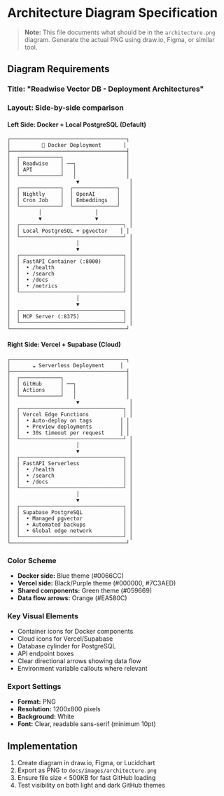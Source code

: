 # Architecture Diagram Specification

> **Note:** This file documents what should be in the `architecture.png` diagram.
> Generate the actual PNG using draw.io, Figma, or similar tool.

## Diagram Requirements

### Title: "Readwise Vector DB - Deployment Architectures"

### Layout: Side-by-side comparison

#### Left Side: Docker + Local PostgreSQL (Default)
```
┌─────────────────────────────────────┐
│          🐳 Docker Deployment       │
├─────────────────────────────────────┤
│  ┌─────────────┐                    │
│  │ Readwise    │ ──┐                │
│  │ API         │   │                │
│  └─────────────┘   │                │
│                     ▼                │
│  ┌─────────────┐  ┌──────────────┐   │
│  │ Nightly     │  │ OpenAI       │   │
│  │ Cron Job    │  │ Embeddings   │   │
│  └─────────────┘  └──────────────┘   │
│         │                 │          │
│         ▼                 ▼          │
│  ┌─────────────────────────────────┐ │
│  │ Local PostgreSQL + pgvector    │ │
│  └─────────────────────────────────┘ │
│                     │                │
│                     ▼                │
│  ┌─────────────────────────────────┐ │
│  │ FastAPI Container (:8000)       │ │
│  │  • /health                      │ │
│  │  • /search                      │ │
│  │  • /docs                        │ │
│  │  • /metrics                     │ │
│  └─────────────────────────────────┘ │
│                     │                │
│                     ▼                │
│  ┌─────────────────────────────────┐ │
│  │ MCP Server (:8375)              │ │
│  └─────────────────────────────────┘ │
└─────────────────────────────────────┘
```

#### Right Side: Vercel + Supabase (Cloud)
```
┌─────────────────────────────────────┐
│       ☁️ Serverless Deployment     │
├─────────────────────────────────────┤
│  ┌─────────────┐                    │
│  │ GitHub      │ ──┐                │
│  │ Actions     │   │                │
│  └─────────────┘   │                │
│                     ▼                │
│  ┌─────────────────────────────────┐ │
│  │ Vercel Edge Functions           │ │
│  │  • Auto-deploy on tags         │ │
│  │  • Preview deployments         │ │
│  │  • 30s timeout per request     │ │
│  └─────────────────────────────────┘ │
│                     │                │
│                     ▼                │
│  ┌─────────────────────────────────┐ │
│  │ FastAPI Serverless              │ │
│  │  • /health                      │ │
│  │  • /search                      │ │
│  │  • /docs                        │ │
│  └─────────────────────────────────┘ │
│                     │                │
│                     ▼                │
│  ┌─────────────────────────────────┐ │
│  │ Supabase PostgreSQL             │ │
│  │  • Managed pgvector             │ │
│  │  • Automated backups            │ │
│  │  • Global edge network          │ │
│  └─────────────────────────────────┘ │
└─────────────────────────────────────┘
```

### Color Scheme
- **Docker side:** Blue theme (#0066CC)
- **Vercel side:** Black/Purple theme (#000000, #7C3AED)
- **Shared components:** Green theme (#059669)
- **Data flow arrows:** Orange (#EA580C)

### Key Visual Elements
- Container icons for Docker components
- Cloud icons for Vercel/Supabase
- Database cylinder for PostgreSQL
- API endpoint boxes
- Clear directional arrows showing data flow
- Environment variable callouts where relevant

### Export Settings
- **Format:** PNG
- **Resolution:** 1200x800 pixels
- **Background:** White
- **Font:** Clear, readable sans-serif (minimum 10pt)

## Implementation
1. Create diagram in draw.io, Figma, or Lucidchart
2. Export as PNG to `docs/images/architecture.png`
3. Ensure file size < 500KB for fast GitHub loading
4. Test visibility on both light and dark GitHub themes
